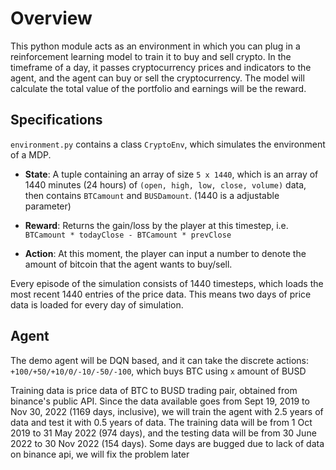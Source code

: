 # Overview

This python module acts as an environment in which you can plug in a reinforcement learning model to train it to buy and sell crypto. In the timeframe of a day, it passes cryptocurrency prices and indicators to the agent, and the agent can buy or sell the cryptocurrency. The model will calculate the total value of the portfolio and earnings will be the reward.

## Specifications
`environment.py` contains a class `CryptoEnv`, which simulates the environment of a MDP.

- **State**: A tuple containing an array of size `5 x 1440`, which is an array of 1440 minutes (24 hours) of `(open, high, low, close, volume)` data, then contains `BTCamount` and `BUSDamount`. (1440 is a adjustable parameter)

- **Reward**: Returns the gain/loss by the player at this timestep, i.e. `BTCamount * todayClose - BTCamount * prevClose`

- **Action**: At this moment, the player can input a number to denote the amount of bitcoin that the agent wants to buy/sell.

Every episode of the simulation consists of 1440 timesteps, which loads the most recent 1440 entries of the price data. This means two days of price data is loaded for every day of simulation.

## Agent

The demo agent will be DQN based, and it can take the discrete actions: `+100/+50/+10/0/-10/-50/-100`, which buys BTC using `x` amount of BUSD

Training data is price data of BTC to BUSD trading pair, obtained from binance's public API. Since the data available goes from Sept 19, 2019 to Nov 30, 2022 (1169 days, inclusive), we will train the agent with 2.5 years of data and test it with 0.5 years of data. The training data will be from 1 Oct 2019 to 31 May 2022 (974 days), and the testing data will be from 30 June 2022 to 30 Nov 2022 (154 days). Some days are bugged due to lack of data on binance api, we will fix the problem later